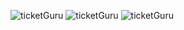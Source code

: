 ![ticketGuru](https://drive.google.com/uc?export=view&id=16qxHP3zVTBfL-Kkbeq7wdjhwesKhTNtM "ticketGuru")
![ticketGuru](https://drive.google.com/uc?export=view&id=1XlK06sfTlbp8kD7NTJ2K2u1SSzm8MVQx "ticketGuru")
![ticketGuru](https://drive.google.com/uc?export=view&id=1WbAy9RSuoVqq0NGimaIk6vzL-qqPB2bD "ticketGuru")


